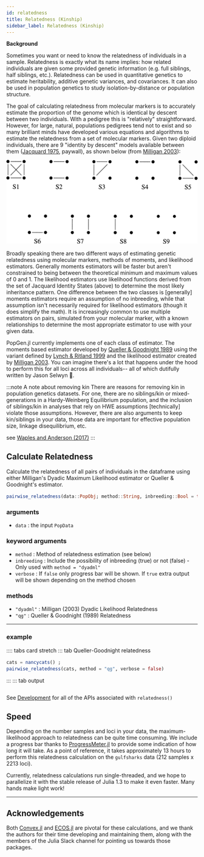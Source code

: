 ```yaml
---
id: relatedness
title: Relatedness (Kinship)
sidebar_label: Relatedness (Kinship)
---
```


**Background**

Sometimes you want or need to know the relatedness of individuals in a sample. Relatedness is exactly what its name implies: how related individuals are given some provided genetic information (e.g. full siblings, half siblings, etc.). Relatedness can be used in quantitative genetics to estimate heritability, additive genetic variances, and covariances. It can also be used in population genetics to study isolation-by-distance or population structure.

The goal of calculating relatedness from molecular markers is to accurately estimate the proportion of the genome which is identical by descent between two individuals. With a pedigree this is "relatively" straightforward. However, for large, natural, populations pedigrees tend not to exist and so many brilliant minds have developed various equations and algorithms to estimate the relatedness from a set of molecular markers. Given two diploid individuals, there are 9 "identity by descent" models available between them ([Jacquard 1975](https://www.springer.com/gp/book/9783642884177), paywall), as shown below (from [Milligan 2003](https://www.genetics.org/content/163/3/1153.full)):

![Jacquard IBD](/img/jacquard_identitiies.jpg)

Broadly speaking there are two different ways of estimating genetic relatedness using molecular markers, methods of moments, and likelihood estimators. Generally moments estimators will be faster but aren't constrained to being between the theoretical minimum and maximum values of 0 and 1. The likelihood estimators use likelihood functions derived from the set of Jacquard Identity States (above) to determine the most likely inheritance pattern. One difference between the two classes is [generally] moments estimators require an assumption of no inbreeding, while that assumption isn't necessarily required for likelihood estimators (though it does simplify the math). It is increasingly common to use multiple estimators on pairs, simulated from your molecular marker, with a known relationships to determine the most appropriate estimator to use with your given data.

PopGen.jl currently implements one of each class of estimator. The moments based estimator developed by [Queller & Goodnight 1989](https://onlinelibrary.wiley.com/doi/abs/10.1111/j.1558-5646.1989.tb04226.x) using the variant defined by [Lynch & Ritland 1999](https://www.genetics.org/content/152/4/1753.full) and the likelihood estimator created by [Milligan 2003](https://www.genetics.org/content/163/3/1153.full). You can imagine there's a lot that  happens under the hood to perform this for all loci across all individuals-- all of which dutifully written by Jason Selwyn :star2:.

:::note A note about removing kin
There are reasons for removing kin in population genetics datasets. For one, there are no siblings/kin or mixed-generations in a Hardy-Weinberg Equilibrium population, and the inclusion of siblings/kin in analyses that rely on HWE assumptions [technically] violate those assumptions. However, there are also arguments to keep kin/siblings in your data, those data are important for effective population size, linkage disequilibrium, etc. 



see  [Waples and Anderson (2017)](https://onlinelibrary.wiley.com/doi/full/10.1111/mec.14022)
::: 

## Calculate Relatedness

Calculate the relatedness of all pairs of individuals in the dataframe using either Milligan's Dyadic Maximum Likelihood estimator or Queller & Goodnight's estimator.

```julia
pairwise_relatedness(data::PopObj; method::String, inbreeding::Bool = true, verbose::Bool = true)
```

### arguments

- `data` : the input `PopData`

### keyword arguments

- `method` : Method of relatedness estimation (see below)
- `inbreeding` : Include the possibility of inbreeding (true) or not (false) - Only used with `method = "dyadml"`
- `verbose` : If `false` only progress bar will be shown. If `true` extra output will be shown depending on the method chosen

### methods

- `"dyadml"` : Milligan (2003) Dyadic Likelihood Relatedness
- `"qg"` : Queller & Goodnight (1989) Relatedness

*****

### example
:::: tabs card stretch
::: tab Queller-Goodnight relatedness
```julia
cats = nancycats() ;
pairwise_relatedness(cats, method = "qg", verbose = false)
```
:::
::: tab output
```

```

See [Development](/other/api/hidden_api.md) for all of the APIs associated with `relatedness()`

## Speed

Depending on the number samples and loci in your data, the maximum-likelihood approach to relatedness can be quite time consuming. We include a progress bar thanks to [ProgressMeter.jl](https://github.com/timholy/ProgressMeter.jl) to provide some indication of how long it will take. As a point of reference, it takes approximately 13 hours to perform this relatedness calculation on the `gulfsharks` data (212 samples x 2213 loci).

Currently, relatedness calculations run single-threaded, and we hope to parallelize it with the stable release of Julia 1.3  to make it even faster. Many hands make light work!

-------------------

## Acknowledgements

Both [Convex.jl](https://github.com/JuliaOpt/Convex.jl) and [ECOS.jl](https://github.com/JuliaOpt/ECOS.jl) are pivotal for these calculations, and we thank the authors for their time developing and maintaining them, along with the members of the Julia Slack channel for pointing us towards those packages.
